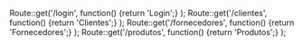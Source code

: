 Route::get('/login', function() {return 'Login';} );
Route::get('/clientes', function() {return 'Clientes';} );
Route::get('/fornecedores', function() {return 'Fornecedores';} );
Route::get('/produtos', function() {return 'Produtos';} );